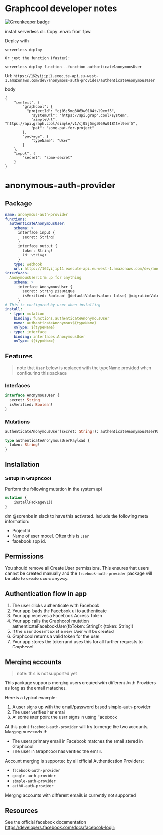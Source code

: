 # Graphcool developer notes

[![Greenkeeper badge](https://badges.greenkeeper.io/graphcool/anonymous-auth-provider.svg?token=b14296f344ae05fa962198fb7ece38b5fdd6d6388ff9769c4017a817c28fa2cc&ts=1506884285735)](https://greenkeeper.io/)

install serverless cli. Copy .envrc from 1pw.

Deploy with

```
serverless deploy

Or just the function (faster):

serverless deploy function --function authenticateAnonymousUser
```

Url: `https://162yijip11.execute-api.eu-west-1.amazonaws.com/dev/anonymous-auth-provider/authenticateAnonymousUser`

body:

```
{
	"context": {
		"graphcool": {
          "projectId": "cj05j5mg3069w0184tvl9emf5",
			"systemUrl": "https://api.graph.cool/system",
			"simpleUrl": "https://api.graph.cool/simple/v1/cj05j5mg3069w0184tvl9emf5",
			"pat": "some-pat-for-project"
		},
		"package": {
			"typeName": "User"
		}
	},
	"input": {
		"secret": "some-secret"
	}
}
```

# anonymous-auth-provider

## Package

```yml
name: anonymous-auth-provider
functions:
  authenticateAnonymousUser:
    schema: >
      interface input {
        secret: String!
      }
      interface output {
        token: String!
        id: String!
      }
    type: webhook
    url: https://162yijip11.execute-api.eu-west-1.amazonaws.com/dev/anonymous-auth-provider/authenticateAnonymousUser
interfaces:
  AnonymousUser:I'm up for anything
    schema: >
      interface AnonymousUser {
        secret: String @isUnique
        isVerified: Boolean! @defaultValue(value: false) @migrationValue(value: false)
      }
# This is configured by user when installing
install:
  - type: mutation
    binding: functions.authenticateAnonymousUser
    name: authenticateAnonymous${typeName}
    onType: ${typeName}
  - type: interface
    binding: interfaces.AnonymousUser
    onType: ${typeName}
```

## Features

 > note that `User` below is replaced with the typeName provided when configuring this package

### Interfaces

```graphql
interface AnonymousUser {
  secret: String
  isVerified: Boolean!
}
```

### Mutations

```graphql
authenticateAnonymousUser(secret: String!): authenticateAnonymousUserPayload

type authenticateAnonymousUserPayload {
  token: String!
}
```

## Installation

### Setup in Graphcool

Perform the following mutation in the system api

```graphql
mutation {
	installPackageV1()
}
```

dm @sorenbs in slack to have this activated. Include the following meta information:

 - ProjectId
 - Name of user model. Often this is `User`
 - facebook app id.
 
## Permissions

You should remove all Create User permissions. This ensures that users cannot be created manually and the `facebook-auth-provider` package will be able to create users anyway.

## Authentication flow in app

1. The user clicks authenticate with Facebook
2. Your app loads the Facebook ui to authenticate
3. Your app receives a Facebook Access Token
4. Your app calls the Graphcool mutation authenticateFacebookUser(fbToken: String!): {token: String!}
5. If the user doesn’t exist a new User will be created
6. Graphcool returns a valid token for the user
7. Your app stores the token and uses this for all further requests to Graphcool

## Merging accounts

> note: this is not supported yet

This package supports merging users created with different Auth Providers as long as the email mataches.

Here is a typical example:

1. A user signs up with the email/password based simple-auth-provider
2. The user verifies her email
3. At some later point the user signs in using Facebook

At this point `facebook-auth-provider` will try to merge the two accounts. Merging succeeds if:

 - The users primary email in Facebook matches the email stored in Graphcool
 - The user in Graphcool has verified the email.
 
Account merging is supported by all official Authentication Providers:

 - `facebook-auth-provider`
 - `google-auth-provider`
 - `simple-auth-provider`
 - `auth0-auth-provider`

Merging accounts with different emails is currently not supported

## Resources

See the official facebook documentation https://developers.facebook.com/docs/facebook-login
